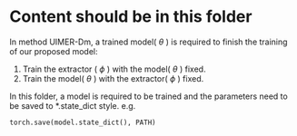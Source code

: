# Content should be in this folder

In method UIMER-Dm, a trained model( $\theta$ ) is required to finish the training of our proposed model:

1. Train the extractor ( $\phi$ ) with the model( $\theta$ ) fixed.
2. Train the model( $\theta$ ) with the extractor( $\phi$ ) fixed.

In this folder, a model is required to be trained and the parameters need to be saved to *.state_dict style.
e.g.

```python
torch.save(model.state_dict(), PATH)
```

